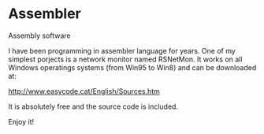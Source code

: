 Assembler
=========

Assembly software

I have been programming in assembler language for years. One of my simplest porjects is a network monitor named RSNetMon. It works on all Windows operatings systems (from Win95 to Win8) and can be downloaded at:

http://www.easycode.cat/English/Sources.htm

It is absolutely free and the source code is included.

Enjoy it!
